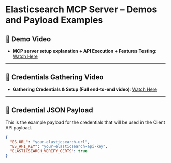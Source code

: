 # Elasticsearch MCP Server – Demos and Payload Examples

## 🎥 Demo Video
- **MCP server setup explanation + API Execution + Features Testing**: [Watch Here](https://your-demo-video-link.com)

---

## 🎥 Credentials Gathering Video
- **Gathering Credentials & Setup (Full end-to-end video)**: [Watch Here](https://your-credentials-video-link.com)

---

## 🔐 Credential JSON Payload
This is the example payload for the credentials that will be used in the Client API payload.

```json
{
  "ES_URL": "your-elasticsearch-url",
  "ES_API_KEY": "your-elasticsearch-api-key",
  "ELASTICSEARCH_VERIFY_CERTS": true
}
```
